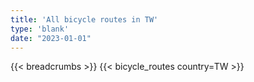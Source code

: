 ```yaml
---
title: 'All bicycle routes in TW'
type: 'blank'
date: "2023-01-01"
---
```


{{< breadcrumbs >}}
{{< bicycle_routes country=TW >}}
